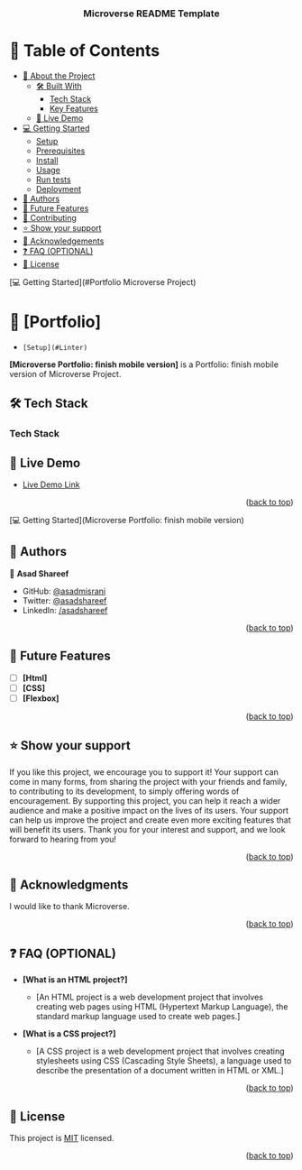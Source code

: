 <a name="readme-top"></a>

<div align="center">

  <h3><b>Microverse README Template</b></h3>

</div>

# 📗 Table of Contents

- [📖 About the Project](#about-project)
  - [🛠 Built With](#built-with)
    - [Tech Stack](#tech-stack)
    - [Key Features](#key-features)
  - [🚀 Live Demo](#live-demo)
- [💻 Getting Started](#getting-started)
  - [Setup](#setup)
  - [Prerequisites](#prerequisites)
  - [Install](#install)
  - [Usage](#usage)
  - [Run tests](#run-tests)
  - [Deployment](#triangular_flag_on_post-deployment)
- [👥 Authors](#authors)
- [🔭 Future Features](#future-features)
- [🤝 Contributing](#contributing)
- [⭐️ Show your support](#support)
- [🙏 Acknowledgements](#acknowledgements)
- [❓ FAQ (OPTIONAL)](#faq)
- [📝 License](#license)

[💻 Getting Started](#Portfolio Microverse Project)

# 📖 [Portfolio] <a name="Portfolio: finish mobile version"></a>

-     [Setup](#Linter)

**[Microverse Portfolio: finish mobile version]** is a Portfolio: finish mobile version of Microverse Project.

## 🛠 Tech Stack <a name="HTML"></a>

### Tech Stack <a name="CSS"></a>

## 🚀 Live Demo <a name="live-demo"></a>

- [Live Demo Link](https://github.com/asadmisrani/mobilefirst.github.io)

<p align="right">(<a href="#readme-top">back to top</a>)</p>

[💻 Getting Started](Microverse Portfolio: finish mobile version)

## 👥 Authors <a name="authors"></a>

👤 **Asad Shareef**

- GitHub: [@asadmisrani](https://github.com/githubhandle)
- Twitter: [@asadshareef](https://twitter.com/twitterhandle)
- LinkedIn: [/asadshareef](https://linkedin.com/in/linkedinhandle)

<p align="right">(<a href="#readme-top">back to top</a>)</p>

## 🔭 Future Features <a name="future-features"></a>

- [ ] **[Html]**
- [ ] **[CSS]**
- [ ] **[Flexbox]**

<p align="right">(<a href="#readme-top">back to top</a>)</p>

## ⭐️ Show your support <a name="support"></a>

If you like this project, we encourage you to support it! Your support can come in many forms, from sharing the project with your friends and family, to contributing to its development, to simply offering words of encouragement. By supporting this project, you can help it reach a wider audience and make a positive impact on the lives of its users. Your support can help us improve the project and create even more exciting features that will benefit its users. Thank you for your interest and support, and we look forward to hearing from you!

<p align="right">(<a href="#readme-top">back to top</a>)</p>

## 🙏 Acknowledgments <a name="acknowledgements"></a>

I would like to thank Microverse.

<p align="right">(<a href="#readme-top">back to top</a>)</p>

## ❓ FAQ (OPTIONAL) <a name="faq"></a>

- **[What is an HTML project?]**

  - [An HTML project is a web development project that involves creating web pages using HTML (Hypertext Markup Language), the standard markup language used to create web pages.]

- **[What is a CSS project?]**

  - [A CSS project is a web development project that involves creating stylesheets using CSS (Cascading Style Sheets), a language used to describe the presentation of a document written in HTML or XML.]

<p align="right">(<a href="#readme-top">back to top</a>)</p>

## 📝 License <a name="license"></a>

This project is [MIT](./LICENSE) licensed.

<p align="right">(<a href="#readme-top">back to top</a>)</p>
